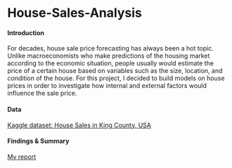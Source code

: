 # House-Sales-Analysis


#### Introduction

 For decades, house sale price forecasting has always been a hot topic. Unlike macroeconomists who make predictions of the housing market according to the economic situation, people usually would estimate the price of a certain house based on variables such as the size, location, and condition of the house. For this project, I decided to build models on house prices in order to investigate how internal and external factors would influence the sale price. 
 
#### Data
[Kaggle dataset: House Sales in King County, USA](https://www.kaggle.com/harlfoxem/housesalesprediction)

#### Findings & Summary 
[My report](https://github.com/srli3/House-Sales-Analysis/blob/master/house_sales_report.pdf)


